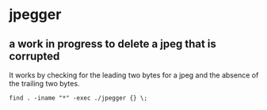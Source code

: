 # jpegger

## a work in progress to delete a jpeg that is corrupted

It works by checking for the leading two bytes for a jpeg and the absence of the trailing two bytes.

`find . -iname "*" -exec ./jpegger {} \;`
 
